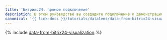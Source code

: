 ```yaml
---
title: 'Битрикс24: прямое подключение'
description: В этом руководстве вы создадите подключение к демонстрационному источнику данных «Битрикс24» и изучите дашборд и чарты, которые «Битрикс24» готовит на базе {{ datalens-short-name }}.
canonical: '{{ link-docs }}/tutorials/datalens/data-from-bitrix24-visualization'
---
```



{% include [data-from-bitrix24-visualization](../../_tutorials/datalens/data-from-bitrix24-visualization.md) %}
